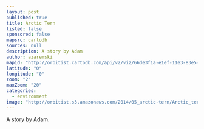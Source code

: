 ```yaml
---
layout: post
published: true
title: Arctic Tern
listed: false
sponsored: false
mapsrc: cartodb
sources: null
description: A story by Adam
author: azaremski
mapid: "http://orbitist.cartodb.com/api/v2/viz/66de3f1a-e1ef-11e3-83e5-0e73339ffa50/viz.json"
latitude: "0"
longitude: "0"
zoom: "2"
maxZoom: "20"
categories: 
  - environment
image: "http://orbitist.s3.amazonaws.com/2014/05_arctic-tern/Arctic_tern_wings_spread2.jpg"
---
```


A story by Adam.
